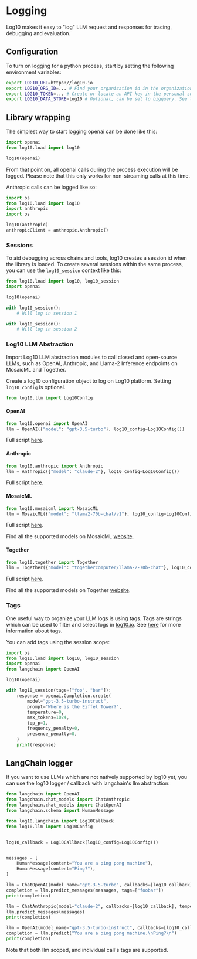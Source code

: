 # Logging

Log10 makes it easy to "log" LLM request and responses for tracing, debugging and evaluation.

## Configuration

To turn on logging for a python process, start by setting the following environment variables:

```bash
export LOG10_URL=https://log10.io
export LOG10_ORG_ID=... # Find your organization id in the organization settings in your log10.io account.
export LOG10_TOKEN=... # Create or locate an API key in the personal settings in your log10.io account.
export LOG10_DATA_STORE=log10 # Optional, can be set to bigquery. See the bigquery instructions in the README.md for more detail.
```

## Library wrapping

The simplest way to start logging openai can be done like this: 

```python
import openai
from log10.load import log10

log10(openai)
```

From that point on, all openai calls during the process execution will be logged.
Please note that this only works for non-streaming calls at this time.

Anthropic calls can be logged like so:

```python
import os
from log10.load import log10
import anthropic
import os

log10(anthropic)
anthropicClient = anthropic.Anthropic()
```

### Sessions

To aid debugging across chains and tools, log10 creates a session id when the library is loaded.
To create several sessions within the same process, you can use the `log10_session` context like this:

```python
from log10.load import log10, log10_session
import openai

log10(openai)

with log10_session():
    # Will log in session 1

with log10_session():
    # Will log in session 2
```
### Log10 LLM Abstraction
Import Log10 LLM abstraction modules to call closed and open-source LLMs, such as OpenAI, Anthropic, and Llama-2 Inference endpoints on MosaicML and Together.

Create a log10 configuration object to log on Log10 platform.
Setting `log10_config` is optional.
```python
from log10.llm import Log10Config
```

#### OpenAI
```python
from log10.openai import OpenAI
llm = OpenAI({"model": "gpt-3.5-turbo"}, log10_config=Log10Config())
```
Full script [here](examples/logging/llm_abstraction.py#6-#14).

#### Anthropic
```python
from log10.anthropic import Anthropic
llm = Anthropic({"model": "claude-2"}, log10_config=Log10Config())
```
Full script [here](examples/logging/llm_abstraction.py#16-#19).

#### MosaicML
```python
from log10.mosaicml import MosaicML
llm = MosaicML({"model": "llama2-70b-chat/v1"}, log10_config=Log10Config())
```
Full script [here](/examples/logging/mosaicml_completion.py).

Find all the supported models on MosaicML [website](https://docs.mosaicml.com/en/latest/inference.html#text-completion-models).

#### Together
```python
from log10.together import Together
llm = Together({"model": "togethercomputer/llama-2-70b-chat"}, log10_config=Log10Config())
```
Full script [here](/examples/logging/together_completion.py).

Find all the supported models on Together [website](https://docs.together.ai/docs/inference-models).

### Tags

One useful way to organize your LLM logs is using tags. Tags are strings which can be used to filter and select logs in [log10.io](https://log10.io). See [here](https://log10.io/docs/logs) for more information about tags.

You can add tags using the session scope:

```python
import os
from log10.load import log10, log10_session
import openai
from langchain import OpenAI

log10(openai)

with log10_session(tags=["foo", "bar"]):
    response = openai.Completion.create(
        model="gpt-3.5-turbo-instruct",
        prompt="Where is the Eiffel Tower?",
        temperature=0,
        max_tokens=1024,
        top_p=1,
        frequency_penalty=0,
        presence_penalty=0,
    )
    print(response)

```

## LangChain logger

If you want to use LLMs which are not natively supported by log10 yet, you can use the log10 logger / callback with langchain's llm abstraction:

```python
from langchain import OpenAI
from langchain.chat_models import ChatAnthropic
from langchain.chat_models import ChatOpenAI
from langchain.schema import HumanMessage

from log10.langchain import Log10Callback
from log10.llm import Log10Config


log10_callback = Log10Callback(log10_config=Log10Config())


messages = [
    HumanMessage(content="You are a ping pong machine"),
    HumanMessage(content="Ping?"),
]

llm = ChatOpenAI(model_name="gpt-3.5-turbo", callbacks=[log10_callback], temperature=0.5, tags=["test"])
completion = llm.predict_messages(messages, tags=["foobar"])
print(completion)

llm = ChatAnthropic(model="claude-2", callbacks=[log10_callback], temperature=0.7, tags=["baz"])
llm.predict_messages(messages)
print(completion)

llm = OpenAI(model_name="gpt-3.5-turbo-instruct", callbacks=[log10_callback], temperature=0.5)
completion = llm.predict("You are a ping pong machine.\nPing?\n")
print(completion)
```

Note that both llm scoped, and individual call's tags are supported.